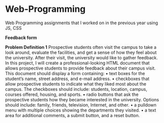 # Web-Programming
Web Programming assignments that I worked on in the previous year using JS, CSS 

**Feedback form**

**Problem Definition 1**
Prospective students often visit the campus to take a look around, evaluate the facilities, and get a
 sense of how they feel about the university. After their visit, the university would like to gather 
 feedback. In this project, I will create a professional-looking HTML document that allows prospective 
 students to provide feedback about their campus visit.
This  document should display a form containing:
• text boxes for the student’s name, street address, and e-mail address.
• checkboxes that allow prospective students to indicate what they liked most about the campus. The
checkboxes should include: students, location, campus, courses offered, housing, and sports.
• radio buttons that ask the prospective students how they became interested in the university. Options
should include: family, friends, television, Internet, and other.
• a pulldown menu with multiple choices showing the departments they visited.
• a text area for additional comments, a submit button, and a reset button.
